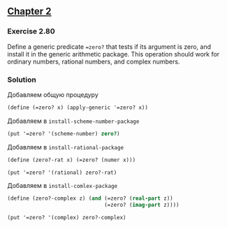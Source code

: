 ## [Chapter 2](../index.md#2-Building-Abstractions-with-Data)

### Exercise 2.80

Define a generic predicate `=zero?` that tests if its argument is zero, and install it in the generic arithmetic package. This operation should work for ordinary numbers, rational numbers, and complex numbers.

### Solution

Добавляем общую процедуру

```scheme
(define (=zero? x) (apply-generic '=zero? x))
```

Добавляем в `install-scheme-number-package`

```scheme
(put '=zero? '(scheme-number) zero?)
```

Добавляем в `install-rational-package`

```scheme
(define (zero?-rat x) (=zero? (numer x)))

(put '=zero? '(rational) zero?-rat)
```

Добавляем в `install-comlex-package`

```scheme
(define (zero?-complex z) (and (=zero? (real-part z))
                               (=zero? (imag-part z))))

(put '=zero? '(complex) zero?-complex)
```

